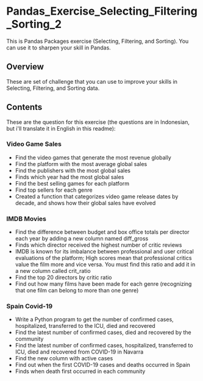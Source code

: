 # Pandas_Exercise_Selecting_Filtering_Sorting_2
This is Pandas Packages exercise (Selecting, Filtering, and Sorting). You can use it to sharpen your skill in Pandas.

## Overview
These are set of challenge that you can use to improve your skills in Selecting, Filtering, and Sorting data.

## Contents
These are the question for this exercise (the questions are in Indonesian, but i'll translate it in English in this readme):

### Video Game Sales
* Find the video games that generate the most revenue globally
* Find the platform with the most average global sales
* Find the publishers with the most global sales
* Finds which year had the most global sales
* Find the best selling games for each platform
* Find top sellers for each genre
* Created a function that categorizes video game release dates by decade, and shows how their global sales have evolved

### IMDB Movies
* Find the difference between budget and box office totals per director each year by adding a new column named diff_gross
* Finds which director received the highest number of critic reviews
* IMDB is known for its imbalance between professional and user critical evaluations of the platform; High scores mean that professional critics value the film more and vice versa. You must find this ratio and add it in a new column called crit_ratio
* Find the top 20 directors by critic ratio
* Find out how many films have been made for each genre (recognizing that one film can belong to more than one genre)

### Spain Covid-19
* Write a Python program to get the number of confirmed cases, hospitalized, transferred to the ICU, died and recovered
* Find the latest number of confirmed cases, died and recovered by the community
* Find the latest number of confirmed cases, hospitalized, transferred to ICU, died and recovered from COVID-19 in Navarra
* Find the new column with active cases
* Find out when the first COVID-19 cases and deaths occurred in Spain
* Finds when death first occurred in each community
